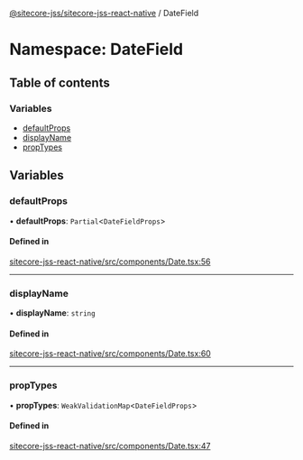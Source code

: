 [@sitecore-jss/sitecore-jss-react-native](../README.md) / DateField

# Namespace: DateField

## Table of contents

### Variables

- [defaultProps](DateField.md#defaultprops)
- [displayName](DateField.md#displayname)
- [propTypes](DateField.md#proptypes)

## Variables

### defaultProps

• **defaultProps**: `Partial`<`DateFieldProps`\>

#### Defined in

[sitecore-jss-react-native/src/components/Date.tsx:56](https://github.com/Sitecore/jss/blob/0c74c401b/packages/sitecore-jss-react-native/src/components/Date.tsx#L56)

___

### displayName

• **displayName**: `string`

#### Defined in

[sitecore-jss-react-native/src/components/Date.tsx:60](https://github.com/Sitecore/jss/blob/0c74c401b/packages/sitecore-jss-react-native/src/components/Date.tsx#L60)

___

### propTypes

• **propTypes**: `WeakValidationMap`<`DateFieldProps`\>

#### Defined in

[sitecore-jss-react-native/src/components/Date.tsx:47](https://github.com/Sitecore/jss/blob/0c74c401b/packages/sitecore-jss-react-native/src/components/Date.tsx#L47)
